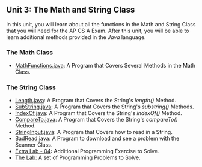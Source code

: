 ## Unit 3: The Math and String Class
In this unit, you will learn about all the functions in the Math and String Class that you will need for the AP CS A Exam. After this unit, you will be able to learn additional methods provided in the _Java_ language.

### The Math Class
* [MathFunctions.java](./MathFunctions.pdf): A Program that Covers Several Methods in the Math Class.

### The String Class
* [Length.java](./Length.pdf): A Program that Covers the String's _length()_ Method.
* [SubString.java](./SubString.pdf): A Program that Covers the String's _substring()_ Methods.
* [IndexOf.java](./IndexOf.pdf): A Program that Covers the String's _indexOf()_ Method.
* [CompareTo.java](./CompareTo.pdf): A Program that Covers the String's _compareTo()_ Method.
* [StringInput.java](./StringInput.pdf): A Program that Covers how to read in a  String.
* [BadRead.java](./BadRead.java): A Program to download and see a problem with the Scanner Class.
* [Extra Lab - 04](./Extra_Lab_-_04.pdf): Additional Programming Exercise to Solve.
* [The Lab](./lab.md): A set of Programming Problems to Solve.
